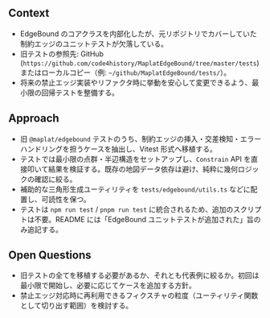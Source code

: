 ## Context
- EdgeBound のコアクラスを内部化したが、元リポジトリでカバーしていた制約エッジのユニットテストが欠落している。
- 旧テストの参照先: GitHub (`https://github.com/code4history/MaplatEdgeBound/tree/master/tests`) またはローカルコピー（例: `~/github/MaplatEdgeBound/tests/`）。
- 将来の禁止エッジ実装やリファクタ時に挙動を安心して変更できるよう、最小限の回帰テストを整備する。

## Approach
- 旧 `@maplat/edgebound` テストのうち、制約エッジの挿入・交差検知・エラーハンドリングを担うケースを抽出し、Vitest 形式へ移植する。
- テストでは最小限の点群・半辺構造をセットアップし、`Constrain` API を直接叩いて結果を検証する。既存の地図データ依存は避け、純粋に幾何ロジックの確認に絞る。
- 補助的な三角形生成ユーティリティを `tests/edgebound/utils.ts` などに配置し、可読性を保つ。
- テストは `npm run test` / `pnpm run test` に統合されるため、追加のスクリプトは不要。README には「EdgeBound ユニットテストが追加された」旨のみ追記する。

## Open Questions
- 旧テストの全てを移植する必要があるか、それとも代表例に絞るか。初回は最小限で開始し、必要に応じてケースを追加する方針。
- 禁止エッジ対応時に再利用できるフィクスチャの粒度（ユーティリティ関数として切り出す範囲）を検討する。
